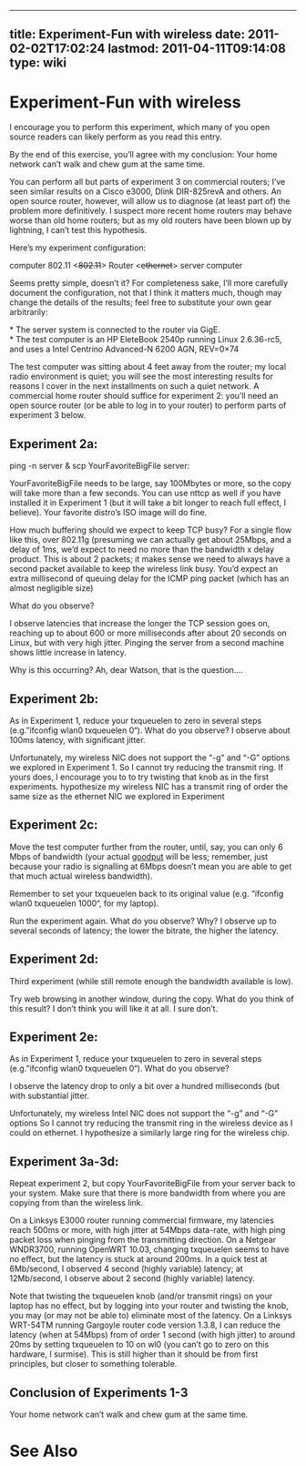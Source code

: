 
---
title: Experiment-Fun with wireless
date: 2011-02-02T17:02:24
lastmod: 2011-04-11T09:14:08
type: wiki
---
Experiment-Fun with wireless
============================

I encourage you to perform this experiment, which many of you open
source readers can likely perform as you read this entry.

By the end of this exercise, you’ll agree with my conclusion: Your home
network can’t walk and chew gum at the same time.

You can perform all but parts of experiment 3 on commercial routers;
I’ve seen similar results on a Cisco e3000, Dlink DIR-825revA and
others. An open source router, however, will allow us to diagnose (at
least part of) the problem more definitively. I suspect more recent home
routers may behave worse than old home routers; but as my old routers
have been blown up by lightning, I can’t test this hypothesis.

Here’s my experiment configuration:

computer 802.11 &lt;~~802.11~~&gt; Router &lt;~~ethernet~~&gt; server
computer

Seems pretty simple, doesn’t it? For completeness sake, I’ll more
carefully document the configuration, not that I think it matters much,
though may change the details of the results; feel free to substitute
your own gear arbitrarily:

\* The server system is connected to the router via GigE.\
\* The test computer is an HP EleteBook 2540p running Linux 2.6.36-rc5,
and uses a Intel Centrino Advanced-N 6200 AGN, REV=0×74

The test computer was sitting about 4 feet away from the router; my
local radio environment is quiet; you will see the most interesting
results for reasons I cover in the next installments on such a quiet
network. A commercial home router should suffice for experiment 2:
you’ll need an open source router (or be able to log in to your router)
to perform parts of experiment 3 below.

Experiment 2a:
--------------

ping -n server & scp YourFavoriteBigFile server:

YourFavoriteBigFile needs to be large, say 100Mbytes or more, so the
copy will take more than a few seconds. You can use nttcp as well if you
have installed it in Experiment 1 (but it will take a bit longer to
reach full effect, I believe). Your favorite distro’s ISO image will do
fine.

How much buffering should we expect to keep TCP busy? For a single flow
like this, over 802.11g (presuming we can actually get about 25Mbps, and
a delay of 1ms, we’d expect to need no more than the bandwidth x delay
product. This is about 2 packets; it makes sense we need to always have
a second packet available to keep the wireless link busy. You’d expect
an extra millisecond of queuing delay for the ICMP ping packet (which
has an almost negligible size)

What do you observe?

I observe latencies that increase the longer the TCP session goes on,
reaching up to about 600 or more milliseconds after about 20 seconds on
Linux, but with very high jitter. Pinging the server from a second
machine shows little increase in latency.

Why is this occurring? Ah, dear Watson, that is the question….

Experiment 2b:
--------------

As in Experiment 1, reduce your txqueuelen to zero in several steps
(e.g.”ifconfig wlan0 txqueuelen 0“). What do you observe? I observe
about 100ms latency, with significant jitter.

Unfortunately, my wireless NIC does not support the “-g” and “-G”
options we explored in Experiment 1. So I cannot try reducing the
transmit ring. If yours does, I encourage you to to try twisting that
knob as in the first experiments. hypothesize my wireless NIC has a
transmit ring of order the same size as the ethernet NIC we explored in
Experiment

Experiment 2c:
--------------

Move the test computer further from the router, until, say, you can only
6 Mbps of bandwidth (your actual
[goodput](http://en.wikipedia.org/wiki/Goodput) will be less; remember,
just because your radio is signalling at 6Mbps doesn’t mean you are able
to get that much actual wireless bandwidth).

Remember to set your txqueuelen back to its original value (e.g.
﻿﻿”ifconfig wlan0 txqueuelen 1000“, for my laptop).

Run the experiment again. What do you observe? Why? I observe up to
several seconds of latency; the lower the bitrate, the higher the
latency.

Experiment 2d:
--------------

Third experiment (while still remote enough the bandwidth available is
low).

Try web browsing in another window, during the copy. What do you think
of this result? I don’t think you will like it at all. I sure don’t.

Experiment 2e:
--------------

As in Experiment 1, reduce your txqueuelen to zero in several steps
(e.g.”ifconfig wlan0 txqueuelen 0“). What do you observe?

I observe the latency drop to only a bit over a hundred milliseconds
(but with substantial jitter.

Unfortunately, my wireless Intel NIC does not support the “-g” and “-G”
options So I cannot try reducing the transmit ring in the wireless
device as I could on ethernet. I hypothesize a similarly large ring for
the wireless chip.

Experiment 3a-3d:
-----------------

Repeat experiment 2, but copy YourFavoriteBigFile from your server back
to your system. Make sure that there is more bandwidth from where you
are copying from than the wireless link.

On a Linksys E3000 router running commercial firmware, my latencies
reach 500ms or more, with high jitter at 54Mbps data-rate, with high
ping packet loss when pinging from the transmitting direction. ﻿﻿On a
Netgear WNDR3700, running OpenWRT 10.03, changing txqueuelen seems to
have no effect, but the latency is stuck at around 200ms. In a quick
test at 6Mb/second, I observed 4 second (highly variable) latency; at
12Mb/second, I observe about 2 second (highly variable) latency.

Note that twisting the txqueuelen knob (and/or transmit rings) on your
laptop has no effect, but by logging into your router and twisting the
knob, you may (or may not be able to) eliminate most of the latency. On
a Linksys WRT-54TM running <link>Gargoyle</link> router code version
1.3.8, I can reduce the latency (when at 54Mbps) from of order 1 second
(with high jitter) to around 20ms by setting txqueuelen to 10 on wl0
(you can’t go to zero on this hardware, I surmise). This is still higher
than it should be from first principles, but closer to something
tolerable.

Conclusion of Experiments 1-3
-----------------------------

Your home network can’t walk and chew gum at the same time.

See Also
========
